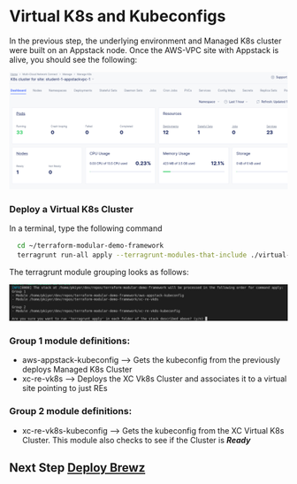 # Virtual K8s and Kubeconfigs

In the previous step, the underlying environment and Managed K8s cluster were built on an Appstack node. Once the AWS-VPC site with Appstack is alive, you should see the following:

![](./images/mk8s-alive.png)

### Deploy a Virtual K8s Cluster 
  
  In a terminal, type the following command
  
  ```bash
    cd ~/terraform-modular-demo-framework
    terragrunt run-all apply --terragrunt-modules-that-include ./virtual-k8s.hcl
  ```
The terragrunt module grouping looks as follows:

![](./images/vk8s-group.png)

### Group 1 module definitions:  

- aws-appstack-kubeconfig --> Gets the kubeconfig from the previously deploys Managed K8s Cluster 
- xc-re-vk8s --> Deploys the XC Vk8s Cluster and associates it to a virtual site pointing to just REs

### Group 2 module definitions:  

- xc-re-vk8s-kubeconfig --> Gets the kubeconfig from the XC Virtual K8s Cluster. This module also checks to see if the Cluster is *__Ready__*


## Next Step  [Deploy Brewz](lab_1.2.md)